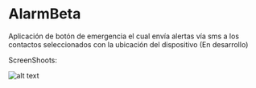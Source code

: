 # AlarmBeta
Aplicación de botón de emergencia el cual envía alertas vía sms a los contactos seleccionados con la ubicación del dispositivo (En desarrollo)


ScreenShoots:

![alt text](https://raw.githubusercontent.com/aaron-za-dev/AlarmBeta/master/Scree/Contactos.png)

